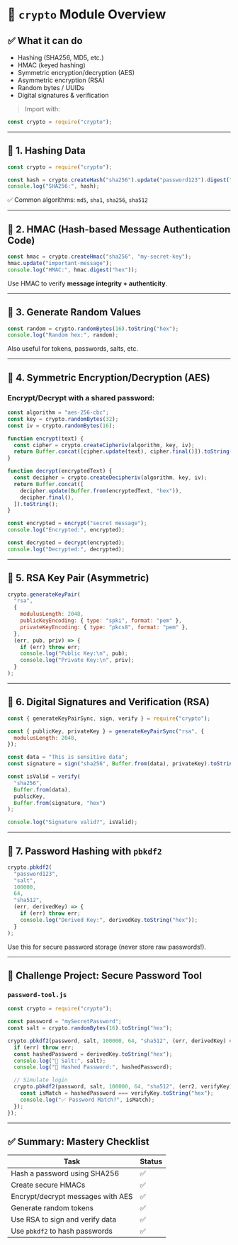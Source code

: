 # 🔐 `crypto` Module Overview

## ✅ What it can do

- Hashing (SHA256, MD5, etc.)
- HMAC (keyed hashing)
- Symmetric encryption/decryption (AES)
- Asymmetric encryption (RSA)
- Random bytes / UUIDs
- Digital signatures & verification

> Import with:

```js
const crypto = require("crypto");
```

---

## 📌 1. **Hashing Data**

```js
const crypto = require("crypto");

const hash = crypto.createHash("sha256").update("password123").digest("hex");
console.log("SHA256:", hash);
```

✅ Common algorithms: `md5`, `sha1`, `sha256`, `sha512`

---

## 📌 2. **HMAC (Hash-based Message Authentication Code)**

```js
const hmac = crypto.createHmac("sha256", "my-secret-key");
hmac.update("important-message");
console.log("HMAC:", hmac.digest("hex"));
```

Use HMAC to verify **message integrity + authenticity**.

---

## 📌 3. **Generate Random Values**

```js
const random = crypto.randomBytes(16).toString("hex");
console.log("Random hex:", random);
```

Also useful for tokens, passwords, salts, etc.

---

## 📌 4. **Symmetric Encryption/Decryption (AES)**

### Encrypt/Decrypt with a shared password:

```js
const algorithm = "aes-256-cbc";
const key = crypto.randomBytes(32);
const iv = crypto.randomBytes(16);

function encrypt(text) {
  const cipher = crypto.createCipheriv(algorithm, key, iv);
  return Buffer.concat([cipher.update(text), cipher.final()]).toString("hex");
}

function decrypt(encryptedText) {
  const decipher = crypto.createDecipheriv(algorithm, key, iv);
  return Buffer.concat([
    decipher.update(Buffer.from(encryptedText, "hex")),
    decipher.final(),
  ]).toString();
}

const encrypted = encrypt("secret message");
console.log("Encrypted:", encrypted);

const decrypted = decrypt(encrypted);
console.log("Decrypted:", decrypted);
```

---

## 📌 5. **RSA Key Pair (Asymmetric)**

```js
crypto.generateKeyPair(
  "rsa",
  {
    modulusLength: 2048,
    publicKeyEncoding: { type: "spki", format: "pem" },
    privateKeyEncoding: { type: "pkcs8", format: "pem" },
  },
  (err, pub, priv) => {
    if (err) throw err;
    console.log("Public Key:\n", pub);
    console.log("Private Key:\n", priv);
  }
);
```

---

## 📌 6. **Digital Signatures and Verification (RSA)**

```js
const { generateKeyPairSync, sign, verify } = require("crypto");

const { publicKey, privateKey } = generateKeyPairSync("rsa", {
  modulusLength: 2048,
});

const data = "This is sensitive data";
const signature = sign("sha256", Buffer.from(data), privateKey).toString("hex");

const isValid = verify(
  "sha256",
  Buffer.from(data),
  publicKey,
  Buffer.from(signature, "hex")
);

console.log("Signature valid?", isValid);
```

---

## 📌 7. **Password Hashing with `pbkdf2`**

```js
crypto.pbkdf2(
  "password123",
  "salt",
  100000,
  64,
  "sha512",
  (err, derivedKey) => {
    if (err) throw err;
    console.log("Derived Key:", derivedKey.toString("hex"));
  }
);
```

Use this for secure password storage (never store raw passwords!).

---

## 🧪 Challenge Project: Secure Password Tool

### `password-tool.js`

```js
const crypto = require("crypto");

const password = "mySecretPassword";
const salt = crypto.randomBytes(16).toString("hex");

crypto.pbkdf2(password, salt, 100000, 64, "sha512", (err, derivedKey) => {
  if (err) throw err;
  const hashedPassword = derivedKey.toString("hex");
  console.log("🔐 Salt:", salt);
  console.log("🔐 Hashed Password:", hashedPassword);

  // Simulate login
  crypto.pbkdf2(password, salt, 100000, 64, "sha512", (err2, verifyKey) => {
    const isMatch = hashedPassword === verifyKey.toString("hex");
    console.log("✅ Password Match?", isMatch);
  });
});
```

---

## ✅ Summary: Mastery Checklist

| Task                              | Status |
| --------------------------------- | ------ |
| Hash a password using SHA256      | ✅     |
| Create secure HMACs               | ✅     |
| Encrypt/decrypt messages with AES | ✅     |
| Generate random tokens            | ✅     |
| Use RSA to sign and verify data   | ✅     |
| Use `pbkdf2` to hash passwords    | ✅     |
